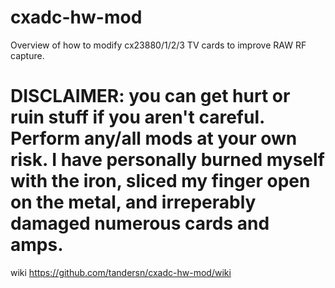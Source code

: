 # cxadc-hw-mod
Overview of how to modify cx23880/1/2/3 TV cards to improve RAW RF capture. 

# DISCLAIMER: you can get hurt or ruin stuff if you aren't careful. Perform any/all mods at your own risk. I have personally burned myself with the iron, sliced my finger open on the metal, and irreperably damaged numerous cards and amps.


wiki https://github.com/tandersn/cxadc-hw-mod/wiki
